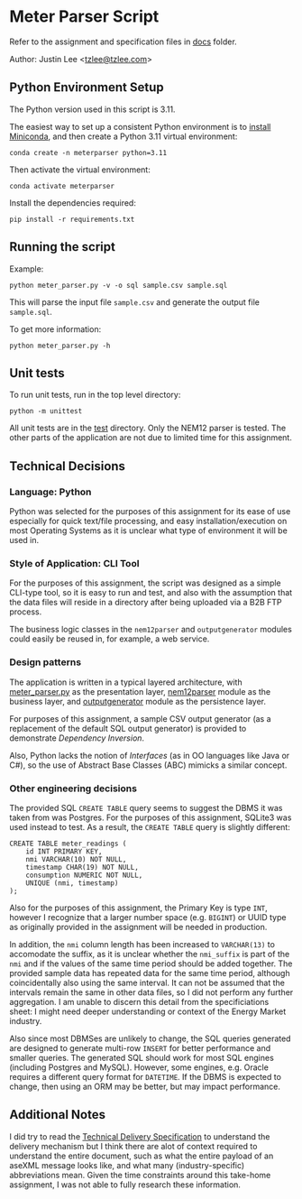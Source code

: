 # Meter Parser Script

Refer to the assignment and specification files in [docs](docs/) folder.

Author: Justin Lee <<tzlee@tzlee.com>>

## Python Environment Setup

The Python version used in this script is 3.11.

The easiest way to set up a consistent Python environment is to
[install Miniconda](https://docs.anaconda.com/free/miniconda/miniconda-install/),
and then create a Python 3.11 virtual environment:

    conda create -n meterparser python=3.11

Then activate the virtual environment:

    conda activate meterparser

Install the dependencies required:

    pip install -r requirements.txt

## Running the script

Example:

    python meter_parser.py -v -o sql sample.csv sample.sql

This will parse the input file `sample.csv` and generate the output file `sample.sql`.

To get more information:

    python meter_parser.py -h


## Unit tests

To run unit tests, run in the top level directory:

    python -m unittest

All unit tests are in the [test](test/) directory. Only the NEM12 parser is
tested. The other parts of the application are not due to limited time for
this assignment.

## Technical Decisions

### Language: Python

Python was selected for the purposes of this assignment for its ease of use
especially for quick text/file processing, and easy installation/execution on
most Operating Systems as it is unclear what type of environment it will be
used in.

### Style of Application: CLI Tool

For the purposes of this assignment, the script was designed as a simple
CLI-type tool, so it is easy to run and test, and also with the assumption
that the data files will reside in a directory after being uploaded via a
B2B FTP process.

The business logic classes in the `nem12parser` and `outputgenerator` modules
could easily be reused in, for example, a web service.

### Design patterns

The application is written in a typical layered architecture, with
[meter_parser.py](meter_parser.py) as the presentation layer,
[nem12parser](nem12parser/) module as the business layer, and
[outputgenerator](outputgenerator/) module as the persistence layer.

For purposes of this assignment, a sample CSV output generator (as a
replacement of the default SQL output generator) is provided to demonstrate
*Dependency Inversion*.

Also, Python lacks the notion of *Interfaces* (as in OO languages like Java or
C#), so the use of Abstract Base Classes (ABC) mimicks a similar concept.

### Other engineering decisions

The provided SQL `CREATE TABLE` query seems to suggest the DBMS it was taken
from was Postgres. For the purposes of this assignment, SQLite3 was used
instead to test. As a result, the `CREATE TABLE` query is slightly different:

    CREATE TABLE meter_readings (
        id INT PRIMARY KEY,
        nmi VARCHAR(10) NOT NULL,
        timestamp CHAR(19) NOT NULL,
        consumption NUMERIC NOT NULL,
        UNIQUE (nmi, timestamp)
    );

Also for the purposes of this assignment, the Primary Key is type `INT`,
however I recognize that a larger number space (e.g. `BIGINT`) or UUID type
as originally provided in the assignment will be needed in production.

In addition, the `nmi` column length has been increased to `VARCHAR(13)` to
accomodate the suffix, as it is unclear whether the `nmi_suffix` is part of
the `nmi` and if the values of the same time period should be added together.
The provided sample data has repeated data for the same time period, although
coincidentally also using the same interval. It can not be assumed that the
intervals remain the same in other data files, so I did not perform any
further aggregation. I am unable to discern this detail from the
specificiations sheet: I might need deeper understanding or context of the
Energy Market industry.

Also since most DBMSes are unlikely to change, the SQL queries generated are
designed to generate multi-row `INSERT` for better performance and smaller
queries. The generated SQL should work for most SQL engines (including
Postgres and MySQL). However, some engines, e.g. Oracle requires a different
query format for `DATETIME`. If the DBMS is expected to change, then using an
ORM may be better, but may impact performance.

## Additional Notes

I did try to read the [Technical Delivery Specification](https://www.aemo.com.au/-/media/files/electricity/nem/retail_and_metering/b2b/b2b-procedure-technical-delivery-specification-v31.pdf)
to understand the delivery mechanism but I think there are alot of context required to
understand the entire document, such as what the entire payload of an aseXML message
looks like, and what many (industry-specific) abbreviations mean. Given the time constraints
around this take-home assignment, I was not able to fully research these information.

